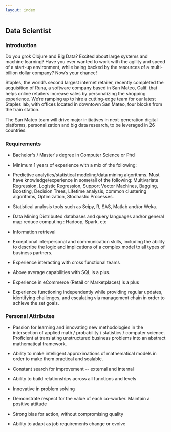 ```yaml
---
layout: index
---
```


## Data Scientist

### Introduction

Do you grok Clojure and Big Data? Excited about large systems and
machine learning? Have you ever wanted to work with the agility and
speed of a start-up environment, while being backed by the resources
of a multi-billion dollar company? Now’s your chance!

Staples, the world’s second largest internet retailer, recently
completed the acquisition of Runa, a software company based in San
Mateo, Calif. that helps online retailers increase sales by
personalizing the shopping experience. We’re ramping up to hire a
cutting-edge team for our latest Staples lab, with offices located in
downtown San Mateo, four blocks from the train station.

The San Mateo team will drive major initiatives in next-generation
digital platforms, personalization and big data research, to be
leveraged in 26 countries.

### Requirements

* Bachelor's / Master's degree in Computer Science or Phd

* Minimum 1 years of experience with a mix of the following:

* Predictive analytics/statistical modeling/data mining
  algorithms. Must have knowledge/experience in some/all of the
  following: Multivariate Regression, Logistic Regression, Support
  Vector Machines, Bagging, Boosting, Decision Trees, Lifetime
  analysis, common clustering algorithms, Optimization, Stochastic
  Processes.

* Statistical analysis tools such as Scipy, R, SAS, Matlab and/or
  Weka.

* Data Mining Distributed databases and query languages and/or general
  map reduce computing : Hadoop, Spark, etc

* Information retrieval

* Exceptional interpersonal and communication skills, including the
  ability to describe the logic and implications of a complex model to
  all types of business partners.

* Experience interacting with cross functional teams

* Above average capabilities with SQL is a plus.

* Experience in eCommerce (Retail or Marketplaces) is a plus

* Experience functioning independently while providing regular
  updates, identifying challenges, and escalating via management chain
  in order to achieve the set goals.

### Personal Attributes

* Passion for learning and innovating new methodologies in the
  intersection of applied math / probability / statistics / computer
  science.  Proficient at translating unstructured business problems
  into an abstract mathematical framework.

* Ability to make intelligent approximations of mathematical models in
  order to make them practical and scalable.

* Constant search for improvement -- external and internal

* Ability to build relationships across all functions and levels

* Innovative in problem solving

* Demonstrate respect for the value of each co-worker. Maintain a positive attitude

* Strong bias for action, without compromising quality

* Ability to adapt as job requirements change or evolve
